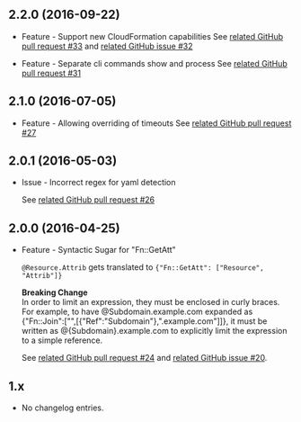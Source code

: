 2.2.0 (2016-09-22)
------------------
* Feature - Support new CloudFormation capabilities
  See [related GitHub pull request #33](https://github.com/AutoScout24/autostacker24/pull/33) and [related GitHub issue #32](https://github.com/AutoScout24/autostacker24/issues/32)

* Feature - Separate cli commands show and process
  See [related GitHub pull request #31](https://github.com/AutoScout24/autostacker24/pull/31)

2.1.0 (2016-07-05)
------------------
* Feature - Allowing overriding of timeouts
  See [related GitHub pull request #27](https://github.com/AutoScout24/autostacker24/pull/27)

2.0.1 (2016-05-03)
------------------
* Issue - Incorrect regex for yaml detection

  See [related GitHub pull request #26](https://github.com/AutoScout24/autostacker24/pull/26)


2.0.0 (2016-04-25)
------------------

* Feature - Syntactic Sugar for "Fn::GetAtt"

  `@Resource.Attrib` gets translated to `{"Fn::GetAtt": ["Resource", "Attrib"]}`

  __Breaking Change__  
  In order to limit an expression, they must be enclosed in curly braces. For example, to have @Subdomain.example.com expanded as {"Fn::Join":["",[{"Ref":"Subdomain"},".example.com"]]}, it must be written as @{Subdomain}.example.com to explicitly limit the expression to a simple reference.

  See [related GitHub pull request #24](https://github.com/AutoScout24/autostacker24/pull/24) and [related GitHub issue #20](https://github.com/AutoScout24/autostacker24/issues/20).


1.x
------------------

* No changelog entries.

